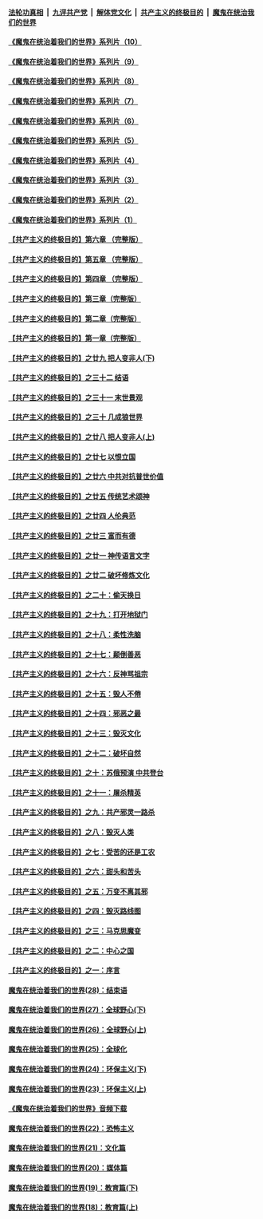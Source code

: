 

####  [法轮功真相](../../../../basic/blob/master/README.md?t=08191102) &nbsp;|&nbsp; [九评共产党](../../../../9ping.md/blob/master/README.md?t=08191102) &nbsp;|&nbsp; [解体党文化](../../../../jtdwh.md/blob/master/README.md?t=08191102)  &nbsp;|&nbsp; [共产主义的终极目的](../../../../gczydzjmd.md/blob/master/README.md?t=08191102) &nbsp;|&nbsp; [魔鬼在统治我们的世界](../../../../mgztzwmdsj.md/blob/master/README.md?t=08191102) 

#### [《魔鬼在统治着我们的世界》系列片（10）](../pages/nsc422/n12292670.md?t=08191102) 

#### [《魔鬼在统治着我们的世界》系列片（9）](../pages/nsc422/n12290859.md?t=08191102) 

#### [《魔鬼在统治着我们的世界》系列片（8）](../pages/nsc422/n12287445.md?t=08191102) 

#### [《魔鬼在统治着我们的世界》系列片（7）](../pages/nsc422/n12283425.md?t=08191102) 

#### [《魔鬼在统治着我们的世界》系列片（6）](../pages/nsc422/n12282314.md?t=08191102) 

#### [《魔鬼在统治着我们的世界》系列片（5）](../pages/nsc422/n12281419.md?t=08191102) 

#### [《魔鬼在统治着我们的世界》系列片（4）](../pages/nsc422/n12274024.md?t=08191102) 

#### [《魔鬼在统治着我们的世界》系列片（3）](../pages/nsc422/n12271322.md?t=08191102) 

#### [《魔鬼在统治着我们的世界》系列片（2）](../pages/nsc422/n12269049.md?t=08191102) 

#### [《魔鬼在统治着我们的世界》系列片（1）](../pages/nsc422/n12267575.md?t=08191102) 

#### [【共产主义的终极目的】第六章 （完整版）](../pages/nsc422/n11428913.md?t=08191102) 

#### [【共产主义的终极目的】第五章 （完整版）](../pages/nsc422/n11428912.md?t=08191102) 

#### [【共产主义的终极目的】第四章 （完整版）](../pages/nsc422/n11428907.md?t=08191102) 

#### [【共产主义的终极目的】第三章（完整版）](../pages/nsc422/n11428848.md?t=08191102) 

#### [【共产主义的终极目的】第二章（完整版）](../pages/nsc422/n11428831.md?t=08191102) 

#### [【共产主义的终极目的】第一章（完整版）](../pages/nsc422/n11417651.md?t=08191102) 

#### [【共产主义的终极目的】之廿九 把人变非人(下)](../pages/nsc422/n11344140.md?t=08191102) 

#### [【共产主义的终极目的】之三十二 结语](../pages/nsc422/n11360535.md?t=08191102) 

#### [【共产主义的终极目的】之三十一 末世景观](../pages/nsc422/n11351129.md?t=08191102) 

#### [【共产主义的终极目的】之三十 几成狼世界](../pages/nsc422/n11348280.md?t=08191102) 

#### [【共产主义的终极目的】之廿八 把人变非人(上)](../pages/nsc422/n11340492.md?t=08191102) 

#### [【共产主义的终极目的】之廿七 以恨立国](../pages/nsc422/n11336944.md?t=08191102) 

#### [【共产主义的终极目的】之廿六 中共对抗普世价值](../pages/nsc422/n11324785.md?t=08191102) 

#### [【共产主义的终极目的】之廿五 传统艺术颂神](../pages/nsc422/n11296396.md?t=08191102) 

#### [【共产主义的终极目的】之廿四 人伦典范](../pages/nsc422/n11296397.md?t=08191102) 

#### [【共产主义的终极目的】之廿三 富而有德](../pages/nsc422/n11283598.md?t=08191102) 

#### [【共产主义的终极目的】之廿一 神传语言文字](../pages/nsc422/n11263265.md?t=08191102) 

#### [【共产主义的终极目的】之廿二 破坏修炼文化](../pages/nsc422/n11245728.md?t=08191102) 

#### [【共产主义的终极目的】之二十：偷天换日](../pages/nsc422/n11238846.md?t=08191102) 

#### [【共产主义的终极目的】之十九：打开地狱门](../pages/nsc422/n11206376.md?t=08191102) 

#### [【共产主义的终极目的】之十八：柔性洗脑](../pages/nsc422/n11199994.md?t=08191102) 

#### [【共产主义的终极目的】之十七：颠倒善恶](../pages/nsc422/n11179782.md?t=08191102) 

#### [【共产主义的终极目的】之十六：反神骂祖宗](../pages/nsc422/n11166798.md?t=08191102) 

#### [【共产主义的终极目的】之十五：毁人不倦](../pages/nsc422/n11166792.md?t=08191102) 

#### [【共产主义的终极目的】之十四：邪恶之最](../pages/nsc422/n11150249.md?t=08191102) 

#### [【共产主义的终极目的】之十三：毁灭文化](../pages/nsc422/n11135227.md?t=08191102) 

#### [【共产主义的终极目的】之十二：破坏自然](../pages/nsc422/n11135214.md?t=08191102) 

#### [【共产主义的终极目的】之十：苏俄预演 中共登台](../pages/nsc422/n11118424.md?t=08191102) 

#### [【共产主义的终极目的】之十一：屠杀精英](../pages/nsc422/n11118442.md?t=08191102) 

#### [【共产主义的终极目的】之九：共产邪灵一路杀](../pages/nsc422/n11114139.md?t=08191102) 

#### [【共产主义的终极目的】之八：毁灭人类](../pages/nsc422/n11108503.md?t=08191102) 

#### [【共产主义的终极目的】之七：受苦的还是工农](../pages/nsc422/n11101809.md?t=08191102) 

#### [【共产主义的终极目的】之六：甜头和苦头](../pages/nsc422/n11096971.md?t=08191102) 

#### [【共产主义的终极目的】之五：万变不离其邪](../pages/nsc422/n11091285.md?t=08191102) 

#### [【共产主义的终极目的】之四：毁灭路线图](../pages/nsc422/n11086284.md?t=08191102) 

#### [【共产主义的终极目的】之三：马克思魔变](../pages/nsc422/n11061941.md?t=08191102) 

#### [【共产主义的终极目的】之二：中心之国](../pages/nsc422/n11047728.md?t=08191102) 

#### [【共产主义的终极目的】之一：序言](../pages/nsc422/n11086077.md?t=08191102) 

#### [魔鬼在统治着我们的世界(28)：结束语](../pages/nsc422/n10936246.md?t=08191102) 

#### [魔鬼在统治着我们的世界(27)：全球野心(下)](../pages/nsc422/n10928319.md?t=08191102) 

#### [魔鬼在统治着我们的世界(26)：全球野心(上)](../pages/nsc422/n10900318.md?t=08191102) 

#### [魔鬼在统治着我们的世界(25)：全球化](../pages/nsc422/n10788205.md?t=08191102) 

#### [魔鬼在统治着我们的世界(24)：环保主义(下)](../pages/nsc422/n10695307.md?t=08191102) 

#### [魔鬼在统治着我们的世界(23)：环保主义(上)](../pages/nsc422/n10688613.md?t=08191102) 

#### [《魔鬼在统治着我们的世界》音频下载](../pages/nsc422/n10635553.md?t=08191102) 

#### [魔鬼在统治着我们的世界(22)：恐怖主义](../pages/nsc422/n10614727.md?t=08191102) 

#### [魔鬼在统治着我们的世界(21)：文化篇](../pages/nsc422/n10597706.md?t=08191102) 

#### [魔鬼在统治着我们的世界(20)：媒体篇](../pages/nsc422/n10586579.md?t=08191102) 

#### [魔鬼在统治着我们的世界(19)：教育篇(下)](../pages/nsc422/n10564808.md?t=08191102) 

#### [魔鬼在统治着我们的世界(18)：教育篇(上)](../pages/nsc422/n10526970.md?t=08191102) 

